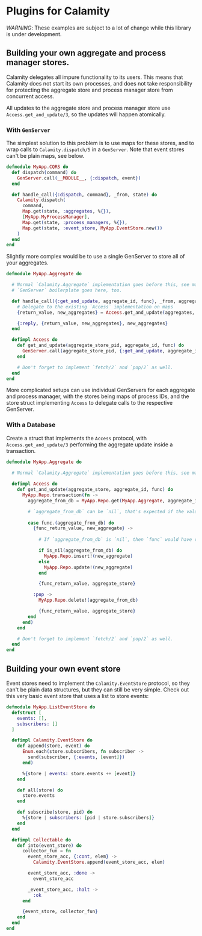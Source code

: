 # Plugins for Calamity

*WARNING*: These examples are subject to a lot of change while this library is under development.

## Building your own aggregate and process manager stores. 

Calamity delegates all impure functionality to its users.
This means that Calamity does not start its own processes,
and does not take responsibility for protecting the aggregate store and process manager store from concurrent access.

All updates to the aggregate store and process manager store use `Access.get_and_update/3`,
so the updates will happen atomically.

### With `GenServer`

The simplest solution to this problem is to use maps for these stores,
and to wrap calls to `Calamity.dispatch/5` in a `GenServer`.
Note that event stores can't be plain maps, see below.

```elixir
defmodule MyApp.CQRS do
  def dispatch(command) do
    GenServer.call(__MODULE__, {:dispatch, event})
  end

  def handle_call({:dispatch, command}, _from, state) do
    Calamity.dispatch(
      command,
      Map.get(state, :aggregates, %{}),
      [MyApp.MyProcessManager],
      Map.get(state, :process_managers, %{}),
      Map.get(state, :event_store, MyApp.EventStore.new()) 
    )
  end
end
```

Slightly more complex would be to use a single GenServer to store all of your aggregates.


```elixir
defmodule MyApp.Aggregate do

  # Normal `Calamity.Aggregate` implementation goes before this, see main docs.
  # `GenServer` boilerplate goes here, too.

  def handle_call({:get_and_update, aggregate_id, func}, _from, aggregates) do
    # Delegate to the existing `Access` implementation on maps
    {return_value, new_aggregates} = Access.get_and_update(aggregates, aggregate_id, func)

    {:reply, {return_value, new_aggregates}, new_aggregates}
  end

  defimpl Access do
    def get_and_update(aggregate_store_pid, aggregate_id, func) do
      GenServer.call(aggregate_store_pid, {:get_and_update, aggregate_id, func})
    end

    # Don't forget to implement `fetch/2` and `pop/2` as well.
  end
end
```

More complicated setups can use individual GenServers for each aggregate and process manager,
with the stores being maps of process IDs,
and the store struct implementing `Access` to delegate calls to the respective GenServer.

### With a Database

Create a struct that implements the `Access` protocol,
with `Access.get_and_update/3` performing the aggregate update inside a transaction.

```elixir
defmodule MyApp.Aggregate do
  
  # Normal `Calamity.Aggregate` implementation goes before this, see main docs.

  defimpl Access do
    def get_and_update(aggregate_store, aggregate_id, func) do
      MyApp.Repo.transaction(fn ->
        aggregate_from_db = MyApp.Repo.get(MyApp.Aggregate, aggregate_id)

        # `aggregate_from_db` can be `nil`, that's expected if the value does not exist yet.
        
        case func.(aggregate_from_db) do
          {func_return_value, new_aggregate} ->  
            
            # If `aggregate_from_db` is `nil`, then `func` would have created a new aggregate for us and we need to insert it.

            if is_nil(aggregate_from_db) do
              MyApp.Repo.insert!(new_aggregate)
            else
              MyApp.Repo.update!(new_aggregate)
            end

            {func_return_value, aggregate_store}

          :pop ->
            MyApp.Repo.delete!(aggregate_from_db)

            {func_return_value, aggregate_store}
        end
      end)
    end

    # Don't forget to implement `fetch/2` and `pop/2` as well.
  end
end
```
## Building your own event store

Event stores need to implement the `Calamity.EventStore` protocol, so they can't be plain data structures,
but they can still be very simple.
Check out this very basic event store that uses a list to store events:

```elixir
defmodule MyApp.ListEventStore do
  defstruct [
    events: [],
    subscribers: []
  ]

  defimpl Calamity.EventStore do
    def append(store, event) do
      Enum.each(store.subscribers, fn subscriber ->
        send(subscriber, {:events, [event]})
      end)

      %{store | events: store.events ++ [event]}
    end

    def all(store) do
      store.events
    end

    def subscribe(store, pid) do
      %{store | subscribers: [pid | store.subscribers]}
    end
  end

  defimpl Collectable do
    def into(event_store) do
      collector_fun = fn
        event_store_acc, {:cont, elem} ->
          Calamity.EventStore.append(event_store_acc, elem)

        event_store_acc, :done ->
          event_store_acc

        _event_store_acc, :halt ->
          :ok
      end

      {event_store, collector_fun}
    end
  end
end

```
